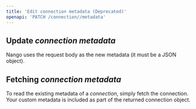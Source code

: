 ```yaml
---
title: 'Edit connection metadata (Deprecated)'
openapi: 'PATCH /connection//metadata'
---
```


## Update _connection metadata_

Nango uses the request body as the new metadata (it must be a JSON object).

## Fetching _connection metadata_

To read the existing metadata of a _connection_, simply fetch the connection. Your custom metadata is included as part of the returned connection object.

